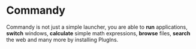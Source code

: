 # Commandy #
Commandy is not just a simple launcher, you are able to **run** applications, **switch** windows, **calculate** simple math expressions, **browse** files, **search** the web and many more by installing PlugIns.